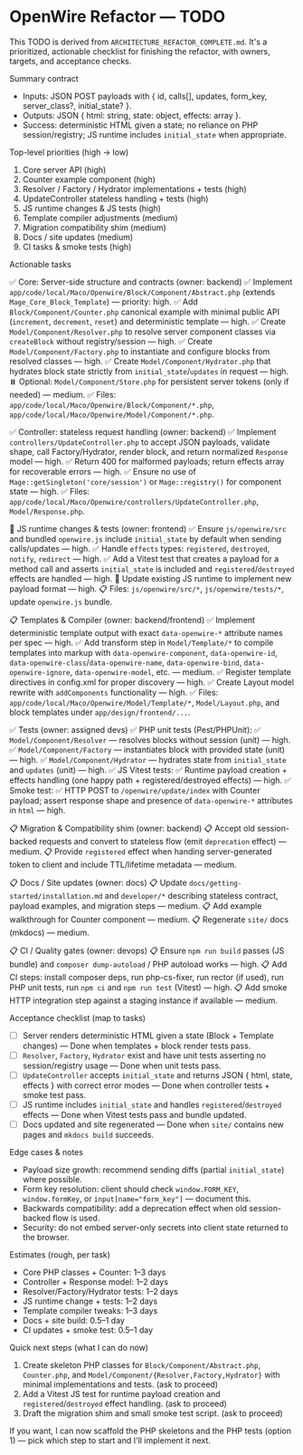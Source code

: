 # OpenWire Refactor — TODO

This TODO is derived from `ARCHITECTURE_REFACTOR_COMPLETE.md`. It's a prioritized, actionable checklist for finishing the refactor, with owners, targets, and acceptance checks.

Summary contract
- Inputs: JSON POST payloads with { id, calls[], updates, form_key, server_class?, initial_state? }.
- Outputs: JSON { html: string, state: object, effects: array }.
- Success: deterministic HTML given a state; no reliance on PHP session/registry; JS runtime includes `initial_state` when appropriate.

Top-level priorities (high → low)
1. Core server API (high)
2. Counter example component (high)
3. Resolver / Factory / Hydrator implementations + tests (high)
4. UpdateController stateless handling + tests (high)
5. JS runtime changes & JS tests (high)
6. Template compiler adjustments (medium)
7. Migration compatibility shim (medium)
8. Docs / site updates (medium)
9. CI tasks & smoke tests (high)

Actionable tasks

✅ Core: Server-side structure and contracts (owner: backend)
  ✅ Implement `app/code/local/Maco/Openwire/Block/Component/Abstract.php` (extends `Mage_Core_Block_Template`) — priority: high.
  ✅ Add `Block/Component/Counter.php` canonical example with minimal public API (`increment`, `decrement`, `reset`) and deterministic template — high.
  ✅ Create `Model/Component/Resolver.php` to resolve server component classes via `createBlock` without registry/session — high.
  ✅ Create `Model/Component/Factory.php` to instantiate and configure blocks from resolved classes — high.
  ✅ Create `Model/Component/Hydrator.php` that hydrates block state strictly from `initial_state`/`updates` in request — high.
  ⏸️ Optional: `Model/Component/Store.php` for persistent server tokens (only if needed) — medium.
  ✅ Files: `app/code/local/Maco/Openwire/Block/Component/*.php`, `app/code/local/Maco/Openwire/Model/Component/*.php`.

✅ Controller: stateless request handling (owner: backend)
  ✅ Implement `controllers/UpdateController.php` to accept JSON payloads, validate shape, call Factory/Hydrator, render block, and return normalized `Response` model — high.
  ✅ Return 400 for malformed payloads; return effects array for recoverable errors — high.
  ✅ Ensure no use of `Mage::getSingleton('core/session')` or `Mage::registry()` for component state — high.
  ✅ Files: `app/code/local/Maco/Openwire/controllers/UpdateController.php`, `Model/Response.php`.

🔄 JS runtime changes & tests (owner: frontend)
  ✅ Ensure `js/openwire/src` and bundled `openwire.js` include `initial_state` by default when sending calls/updates — high.
  ✅ Handle `effects` types: `registered`, `destroyed`, `notify`, `redirect` — high.
  ✅ Add a Vitest test that creates a payload for a method call and asserts `initial_state` is included and `registered`/`destroyed` effects are handled — high.
  🔄 Update existing JS runtime to implement new payload format — high.
  📋 Files: `js/openwire/src/*`, `js/openwire/tests/*`, update `openwire.js` bundle.

📋 Templates & Compiler (owner: backend/frontend)
  ✅ Implement deterministic template output with exact `data-openwire-*` attribute names per spec — high.
  ✅ Add transform step in `Model/Template/*` to compile templates into markup with `data-openwire-component`, `data-openwire-id`, `data-openwire-class`/`data-openwire-name`, `data-openwire-bind`, `data-openwire-ignore`, `data-openwire-model`, etc. — medium.
  ✅ Register template directives in config.xml for proper discovery — high.
  ✅ Create Layout model rewrite with `addComponents` functionality — high.
  ✅ Files: `app/code/local/Maco/Openwire/Model/Template/*`, `Model/Layout.php`, and block templates under `app/design/frontend/...`.

✅ Tests (owner: assigned devs)
  ✅ PHP unit tests (Pest/PHPUnit):
    ✅ `Model/Component/Resolver` — resolves blocks without session (unit) — high.
    ✅ `Model/Component/Factory` — instantiates block with provided state (unit) — high.
    ✅ `Model/Component/Hydrator` — hydrates state from `initial_state` and `updates` (unit) — high.
  ✅ JS Vitest tests:
    ✅ Runtime payload creation + effects handling (one happy path + registered/destroyed effects) — high.
  ✅ Smoke test:
    ✅ HTTP POST to `/openwire/update/index` with Counter payload; assert response shape and presence of `data-openwire-*` attributes in `html` — high.

📋 Migration & Compatibility shim (owner: backend)
  📋 Accept old session-backed requests and convert to stateless flow (emit `deprecation` effect) — medium.
  📋 Provide `registered` effect when handing server-generated token to client and include TTL/lifetime metadata — medium.

📋 Docs / Site updates (owner: docs)
  📋 Update `docs/getting-started/installation.md` and `developer/*` describing stateless contract, payload examples, and migration steps — medium.
  📋 Add example walkthrough for Counter component — medium.
  📋 Regenerate `site/` docs (mkdocs) — medium.

📋 CI / Quality gates (owner: devops)
  📋 Ensure `npm run build` passes (JS bundle) and `composer dump-autoload` / PHP autoload works — high.
  📋 Add CI steps: install composer deps, run php-cs-fixer, run rector (if used), run PHP unit tests, run `npm ci` and `npm run test` (Vitest) — high.
  📋 Add smoke HTTP integration step against a staging instance if available — medium.

Acceptance checklist (map to tasks)
- [ ] Server renders deterministic HTML given a state (Block + Template changes) — Done when templates + block render tests pass.
- [ ] `Resolver`, `Factory`, `Hydrator` exist and have unit tests asserting no session/registry usage — Done when unit tests pass.
- [ ] `UpdateController` accepts `initial_state` and returns JSON { html, state, effects } with correct error modes — Done when controller tests + smoke test pass.
- [ ] JS runtime includes `initial_state` and handles `registered`/`destroyed` effects — Done when Vitest tests pass and bundle updated.
- [ ] Docs updated and site regenerated — Done when `site/` contains new pages and `mkdocs build` succeeds.

Edge cases & notes
- Payload size growth: recommend sending diffs (partial `initial_state`) where possible.
- Form key resolution: client should check `window.FORM_KEY`, `window.formKey`, or `input[name="form_key"]` — document this.
- Backwards compatibility: add a deprecation effect when old session-backed flow is used.
- Security: do not embed server-only secrets into client state returned to the browser.

Estimates (rough, per task)
- Core PHP classes + Counter: 1–3 days
- Controller + Response model: 1–2 days
- Resolver/Factory/Hydrator tests: 1–2 days
- JS runtime change + tests: 1–2 days
- Template compiler tweaks: 1–3 days
- Docs + site build: 0.5–1 day
- CI updates + smoke test: 0.5–1 day

Quick next steps (what I can do now)
1. Create skeleton PHP classes for `Block/Component/Abstract.php`, `Counter.php`, and `Model/Component/{Resolver,Factory,Hydrator}` with minimal implementations and tests. (ask to proceed)
2. Add a Vitest JS test for runtime payload creation and `registered`/`destroyed` effect handling. (ask to proceed)
3. Draft the migration shim and small smoke test script. (ask to proceed)

If you want, I can now scaffold the PHP skeletons and the PHP tests (option 1) — pick which step to start and I'll implement it next.
